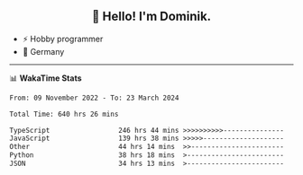 <h2 align="center">👋 Hello! I'm Dominik.</h2>

- ⚡ Hobby programmer
- 📍 Germany

---
📊 **WakaTime Stats**
<!--START_SECTION:waka-->

```txt
From: 09 November 2022 - To: 23 March 2024

Total Time: 640 hrs 26 mins

TypeScript                 246 hrs 44 mins >>>>>>>>>>---------------   38.53 %
JavaScript                 139 hrs 38 mins >>>>>--------------------   21.80 %
Other                      44 hrs 14 mins  >>-----------------------   06.91 %
Python                     38 hrs 18 mins  >------------------------   05.98 %
JSON                       34 hrs 13 mins  >------------------------   05.34 %
```

<!--END_SECTION:waka-->
